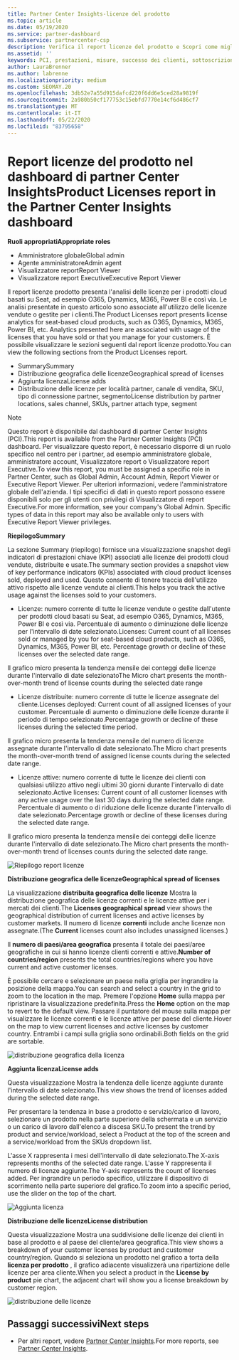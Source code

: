 ```yaml
---
title: Partner Center Insights-licenze del prodotto
ms.topic: article
ms.date: 05/19/2020
ms.service: partner-dashboard
ms.subservice: partnercenter-csp
description: Verifica il report licenze del prodotto e Scopri come migliorare i prodotti cloud con licenza (o basata su postazione) che Vendi o Gestisci per i tuoi clienti.
ms.assetid: ''
keywords: PCI, prestazioni, misure, successo dei clienti, sottoscrizioni cloud, analisi, report
author: LauraBrenner
ms.author: labrenne
ms.localizationpriority: medium
ms.custom: SEOMAY.20
ms.openlocfilehash: 3db52e7a55d915dafcd220f6dd6e5ced28a9819f
ms.sourcegitcommit: 2a980b50cf177753c15ebfd7770e14cf6d486cf7
ms.translationtype: MT
ms.contentlocale: it-IT
ms.lasthandoff: 05/22/2020
ms.locfileid: "83795658"
---
```

# <a name="product-licenses-report-in-the-partner-center-insights-dashboard"></a><span data-ttu-id="42dbe-104">Report licenze del prodotto nel dashboard di partner Center Insights</span><span class="sxs-lookup"><span data-stu-id="42dbe-104">Product Licenses report in the Partner Center Insights dashboard</span></span>

<span data-ttu-id="42dbe-105">**Ruoli appropriati**</span><span class="sxs-lookup"><span data-stu-id="42dbe-105">**Appropriate roles**</span></span>
- <span data-ttu-id="42dbe-106">Amministratore globale</span><span class="sxs-lookup"><span data-stu-id="42dbe-106">Global admin</span></span>
- <span data-ttu-id="42dbe-107">Agente amministratore</span><span class="sxs-lookup"><span data-stu-id="42dbe-107">Admin agent</span></span>
- <span data-ttu-id="42dbe-108">Visualizzatore report</span><span class="sxs-lookup"><span data-stu-id="42dbe-108">Report Viewer</span></span>
- <span data-ttu-id="42dbe-109">Visualizzatore report Executive</span><span class="sxs-lookup"><span data-stu-id="42dbe-109">Executive Report Viewer</span></span>

<span data-ttu-id="42dbe-110">Il report licenze prodotto presenta l'analisi delle licenze per i prodotti cloud basati su Seat, ad esempio O365, Dynamics, M365, Power BI e così via. Le analisi presentate in questo articolo sono associate all'utilizzo delle licenze vendute o gestite per i clienti.</span><span class="sxs-lookup"><span data-stu-id="42dbe-110">The Product Licenses report presents license analytics for seat-based cloud products, such as O365, Dynamics, M365, Power BI, etc. Analytics presented here are associated with usage of the licenses that you have sold or that you manage for your customers.</span></span> <span data-ttu-id="42dbe-111">È possibile visualizzare le sezioni seguenti dal report licenze prodotto.</span><span class="sxs-lookup"><span data-stu-id="42dbe-111">You can view the following sections from the Product Licenses report.</span></span>

- <span data-ttu-id="42dbe-112">Summary</span><span class="sxs-lookup"><span data-stu-id="42dbe-112">Summary</span></span>
- <span data-ttu-id="42dbe-113">Distribuzione geografica delle licenze</span><span class="sxs-lookup"><span data-stu-id="42dbe-113">Geographical spread of licenses</span></span>
- <span data-ttu-id="42dbe-114">Aggiunta licenza</span><span class="sxs-lookup"><span data-stu-id="42dbe-114">License adds</span></span>
- <span data-ttu-id="42dbe-115">Distribuzione delle licenze per località partner, canale di vendita, SKU, tipo di connessione partner, segmento</span><span class="sxs-lookup"><span data-stu-id="42dbe-115">License distribution by partner locations, sales channel, SKUs, partner attach type, segment</span></span>

 > [!NOTE]
 > <span data-ttu-id="42dbe-116">Questo report è disponibile dal dashboard di partner Center Insights (PCI).</span><span class="sxs-lookup"><span data-stu-id="42dbe-116">This report is available from the Partner Center Insights (PCI) dashboard.</span></span> <span data-ttu-id="42dbe-117">Per visualizzare questo report, è necessario disporre di un ruolo specifico nel centro per i partner, ad esempio amministratore globale, amministratore account, Visualizzatore report o Visualizzatore report Executive.</span><span class="sxs-lookup"><span data-stu-id="42dbe-117">To view this report, you must be assigned a specific role in Partner Center, such as Global Admin, Account Admin, Report Viewer or Executive Report Viewer.</span></span> <span data-ttu-id="42dbe-118">Per ulteriori informazioni, vedere l'amministratore globale dell'azienda. I tipi specifici di dati in questo report possono essere disponibili solo per gli utenti con privilegi di Visualizzatore di report Executive.</span><span class="sxs-lookup"><span data-stu-id="42dbe-118">For more information, see your company's Global Admin. Specific types of data in this report may also be available only to users with Executive Report Viewer privileges.</span></span>

<span data-ttu-id="42dbe-119">**Riepilogo**</span><span class="sxs-lookup"><span data-stu-id="42dbe-119">**Summary**</span></span>

<span data-ttu-id="42dbe-120">La sezione Summary (riepilogo) fornisce una visualizzazione snapshot degli indicatori di prestazioni chiave (KPI) associati alle licenze dei prodotti cloud vendute, distribuite e usate.</span><span class="sxs-lookup"><span data-stu-id="42dbe-120">The summary section provides a snapshot view of key performance indicators (KPIs) associated with cloud product licenses sold, deployed and used.</span></span> <span data-ttu-id="42dbe-121">Questo consente di tenere traccia dell'utilizzo attivo rispetto alle licenze vendute ai clienti.</span><span class="sxs-lookup"><span data-stu-id="42dbe-121">This helps you track the active usage against the licenses sold to your customers.</span></span>

- <span data-ttu-id="42dbe-122">Licenze: numero corrente di tutte le licenze vendute o gestite dall'utente per prodotti cloud basati su Seat, ad esempio O365, Dynamics, M365, Power BI e così via. Percentuale di aumento o diminuzione delle licenze per l'intervallo di date selezionato.</span><span class="sxs-lookup"><span data-stu-id="42dbe-122">Licenses: Current count of all licenses sold or managed by you for seat-based cloud products, such as O365, Dynamics, M365, Power BI, etc. Percentage growth or decline of these licenses over the selected date range.</span></span>

<span data-ttu-id="42dbe-123">Il grafico micro presenta la tendenza mensile dei conteggi delle licenze durante l'intervallo di date selezionato</span><span class="sxs-lookup"><span data-stu-id="42dbe-123">The Micro chart presents the month-over-month trend of license counts during the selected date range</span></span>

- <span data-ttu-id="42dbe-124">Licenze distribuite: numero corrente di tutte le licenze assegnate del cliente.</span><span class="sxs-lookup"><span data-stu-id="42dbe-124">Licenses deployed: Current count of all assigned licenses of your customer.</span></span>
<span data-ttu-id="42dbe-125">Percentuale di aumento o diminuzione delle licenze durante il periodo di tempo selezionato.</span><span class="sxs-lookup"><span data-stu-id="42dbe-125">Percentage growth or decline of these licenses during the selected time period.</span></span>

<span data-ttu-id="42dbe-126">Il grafico micro presenta la tendenza mensile del numero di licenze assegnate durante l'intervallo di date selezionato.</span><span class="sxs-lookup"><span data-stu-id="42dbe-126">The Micro chart presents the month-over-month trend of assigned license counts during the selected date range.</span></span>

- <span data-ttu-id="42dbe-127">Licenze attive: numero corrente di tutte le licenze dei clienti con qualsiasi utilizzo attivo negli ultimi 30 giorni durante l'intervallo di date selezionato.</span><span class="sxs-lookup"><span data-stu-id="42dbe-127">Active licenses: Current count of all customer licenses with any active usage over the last 30 days during the selected date range.</span></span>
<span data-ttu-id="42dbe-128">Percentuale di aumento o di riduzione delle licenze durante l'intervallo di date selezionato.</span><span class="sxs-lookup"><span data-stu-id="42dbe-128">Percentage growth or decline of these licenses during the selected date range.</span></span>

<span data-ttu-id="42dbe-129">Il grafico micro presenta la tendenza mensile dei conteggi delle licenze durante l'intervallo di date selezionato.</span><span class="sxs-lookup"><span data-stu-id="42dbe-129">The Micro chart presents the month-over-month trend of licenses counts during the selected date range.</span></span>

![Riepilogo report licenze](images/pci/pci_licenses_report_summary_1.png)

<span data-ttu-id="42dbe-131">**Distribuzione geografica delle licenze**</span><span class="sxs-lookup"><span data-stu-id="42dbe-131">**Geographical spread of licenses**</span></span>

<span data-ttu-id="42dbe-132">La visualizzazione **distribuita geografica delle licenze** Mostra la distribuzione geografica delle licenze correnti e le licenze attive per i mercati dei clienti.</span><span class="sxs-lookup"><span data-stu-id="42dbe-132">The **Licenses geographical spread** view shows the geographical distribution of current licenses and active licenses by customer markets.</span></span> <span data-ttu-id="42dbe-133">Il numero di licenze **correnti** include anche licenze non assegnate.</span><span class="sxs-lookup"><span data-stu-id="42dbe-133">(The **Current** licenses count also includes unassigned licenses.)</span></span>

<span data-ttu-id="42dbe-134">Il **numero di paesi/area geografica** presenta il totale dei paesi/aree geografiche in cui si hanno licenze clienti correnti e attive.</span><span class="sxs-lookup"><span data-stu-id="42dbe-134">**Number of countries/region** presents the total countries/regions where you have current and active customer licenses.</span></span>

<span data-ttu-id="42dbe-135">È possibile cercare e selezionare un paese nella griglia per ingrandire la posizione della mappa.</span><span class="sxs-lookup"><span data-stu-id="42dbe-135">You can search and select a country in the grid to zoom to the location in the map.</span></span> <span data-ttu-id="42dbe-136">Premere l'opzione **Home** sulla mappa per ripristinare la visualizzazione predefinita.</span><span class="sxs-lookup"><span data-stu-id="42dbe-136">Press the **Home** option on the map to revert to the default view.</span></span> <span data-ttu-id="42dbe-137">Passare il puntatore del mouse sulla mappa per visualizzare le licenze correnti e le licenze attive per paese del cliente.</span><span class="sxs-lookup"><span data-stu-id="42dbe-137">Hover on the map to view current licenses and active licenses by customer country.</span></span> <span data-ttu-id="42dbe-138">Entrambi i campi sulla griglia sono ordinabili.</span><span class="sxs-lookup"><span data-stu-id="42dbe-138">Both fields on the grid are sortable.</span></span>

![distribuzione geografica della licenza](images/pci/pci_licenses_report_geo_spread_2.png)

<span data-ttu-id="42dbe-140">**Aggiunta licenza**</span><span class="sxs-lookup"><span data-stu-id="42dbe-140">**License adds**</span></span>

<span data-ttu-id="42dbe-141">Questa visualizzazione Mostra la tendenza delle licenze aggiunte durante l'intervallo di date selezionato.</span><span class="sxs-lookup"><span data-stu-id="42dbe-141">This view shows the trend of licenses added during the selected date range.</span></span> 

<span data-ttu-id="42dbe-142">Per presentare la tendenza in base a prodotto e servizio/carico di lavoro, selezionare un prodotto nella parte superiore della schermata e un servizio o un carico di lavoro dall'elenco a discesa SKU.</span><span class="sxs-lookup"><span data-stu-id="42dbe-142">To present the trend by product and service/workload, select a Product at the top of the screen and a service/workload from the SKUs dropdown list.</span></span>

<span data-ttu-id="42dbe-143">L'asse X rappresenta i mesi dell'intervallo di date selezionato.</span><span class="sxs-lookup"><span data-stu-id="42dbe-143">The X-axis represents months of the selected date range.</span></span> <span data-ttu-id="42dbe-144">L'asse Y rappresenta il numero di licenze aggiunte.</span><span class="sxs-lookup"><span data-stu-id="42dbe-144">The Y-axis represents the count of licenses added.</span></span> <span data-ttu-id="42dbe-145">Per ingrandire un periodo specifico, utilizzare il dispositivo di scorrimento nella parte superiore del grafico.</span><span class="sxs-lookup"><span data-stu-id="42dbe-145">To zoom into a specific period, use the slider on the top of the chart.</span></span>

![Aggiunta licenza](images/pci/pci_licenses_report_license_adds_3.png)

<span data-ttu-id="42dbe-147">**Distribuzione delle licenze**</span><span class="sxs-lookup"><span data-stu-id="42dbe-147">**License distribution**</span></span>

<span data-ttu-id="42dbe-148">Questa visualizzazione Mostra una suddivisione delle licenze dei clienti in base al prodotto e al paese del cliente/area geografica.</span><span class="sxs-lookup"><span data-stu-id="42dbe-148">This view shows a breakdown of your customer licenses by product and customer country/region.</span></span> <span data-ttu-id="42dbe-149">Quando si seleziona un prodotto nel grafico a torta della **licenza per prodotto** , il grafico adiacente visualizzerà una ripartizione delle licenze per area cliente.</span><span class="sxs-lookup"><span data-stu-id="42dbe-149">When you select a product in the **License by product** pie chart, the adjacent chart will show you a license breakdown by customer region.</span></span>

![distribuzione delle licenze](images/pci/pci_licenses_report_license_distrib_4.png)

## <a name="next-steps"></a><span data-ttu-id="42dbe-151">Passaggi successivi</span><span class="sxs-lookup"><span data-stu-id="42dbe-151">Next steps</span></span>

- <span data-ttu-id="42dbe-152">Per altri report, vedere [Partner Center Insights](partner-center-insights.md).</span><span class="sxs-lookup"><span data-stu-id="42dbe-152">For more reports, see [Partner Center Insights](partner-center-insights.md).</span></span>
